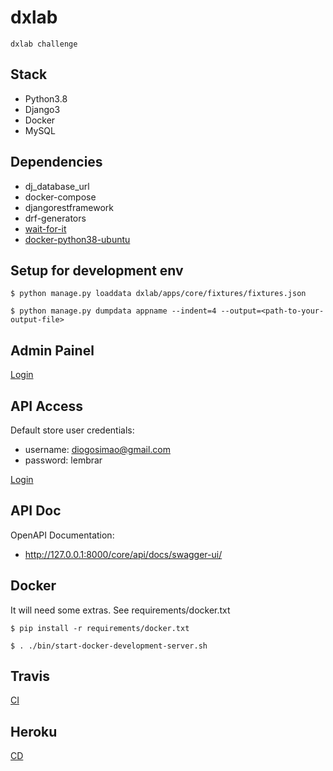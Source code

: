 # dxlab
	dxlab challenge

## Stack

* Python3.8
* Django3
* Docker
* MySQL

## Dependencies

* dj_database_url
* docker-compose
* djangorestframework
* drf-generators
* [wait-for-it](https://raw.githubusercontent.com/vishnubob/wait-for-it/master/wait-for-it.sh)
* [docker-python38-ubuntu](https://github.com/matthewfeickert/Docker-Python3-Ubuntu)

## Setup for development env
	$ python manage.py loaddata dxlab/apps/core/fixtures/fixtures.json

	$ python manage.py dumpdata appname --indent=4 --output=<path-to-your-output-file>

## Admin Painel
[Login](http://127.0.0.1:8000/admin/)	

## API Access

Default store user credentials:
* username: diogosimao@gmail.com
* password: lembrar

[Login](http://127.0.0.1:8000/core/api/auth/login/)

## API Doc

OpenAPI Documentation:
* http://127.0.0.1:8000/core/api/docs/swagger-ui/


## Docker

It will need some extras. See requirements/docker.txt

	$ pip install -r requirements/docker.txt

	$ . ./bin/start-docker-development-server.sh

## Travis

[CI](https://travis-ci.org/github/disimao/dxlab/)

## Heroku

[CD](https://pure-reef-43194.herokuapp.com/)
